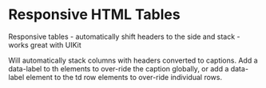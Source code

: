 # Responsive HTML Tables
Responsive tables - automatically shift headers to the side and stack - works great with UIKit

Will automatically stack columns with headers converted to captions. Add a data-label to th elements to over-ride the caption globally, or add a data-label element to the td row elements to over-ride individual rows.
